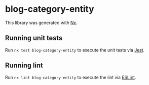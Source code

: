 # blog-category-entity

This library was generated with [Nx](https://nx.dev).

## Running unit tests

Run `nx test blog-category-entity` to execute the unit tests via [Jest](https://jestjs.io).

## Running lint

Run `nx lint blog-category-entity` to execute the lint via [ESLint](https://eslint.org/).
